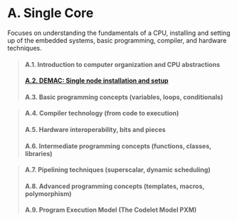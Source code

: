 # A. Single Core
Focuses on understanding the fundamentals of a CPU, installing and setting up of the embedded systems, basic programming, compiler, and hardware techniques. 

> #### A.1. Introduction to computer organization and CPU abstractions
> #### [A.2. DEMAC: Single node installation and setup](A_2/README.md)
> #### A.3. Basic programming concepts (variables, loops, conditionals)

> #### A.4. Compiler technology (from code to execution)
> #### A.5. Hardware interoperability, bits and pieces
> #### A.6. Intermediate programming concepts (functions, classes, libraries)

> #### A.7. Pipelining techniques (superscalar, dynamic scheduling)
> #### A.8. Advanced programming concepts (templates, macros, polymorphism)
> #### A.9. Program Execution Model (The Codelet Model PXM)
